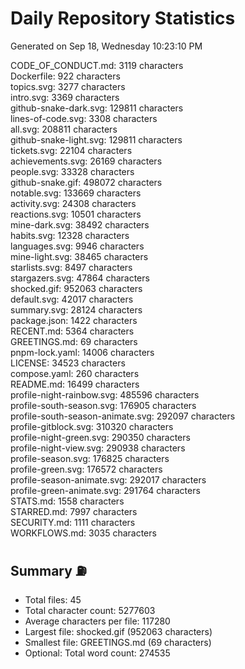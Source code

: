 # Daily Repository Statistics
Generated on Sep 18, Wednesday 10:23:10 PM  

CODE_OF_CONDUCT.md: 3119 characters  
Dockerfile: 922 characters  
topics.svg: 3277 characters  
intro.svg: 3369 characters  
github-snake-dark.svg: 129811 characters  
lines-of-code.svg: 3308 characters  
all.svg: 208811 characters  
github-snake-light.svg: 129811 characters  
tickets.svg: 22104 characters  
achievements.svg: 26169 characters  
people.svg: 33328 characters  
github-snake.gif: 498072 characters  
notable.svg: 133669 characters  
activity.svg: 24308 characters  
reactions.svg: 10501 characters  
mine-dark.svg: 38492 characters  
habits.svg: 12328 characters  
languages.svg: 9946 characters  
mine-light.svg: 38465 characters  
starlists.svg: 8497 characters  
stargazers.svg: 47864 characters  
shocked.gif: 952063 characters  
default.svg: 42017 characters  
summary.svg: 28124 characters  
package.json: 1422 characters  
RECENT.md: 5364 characters  
GREETINGS.md: 69 characters  
pnpm-lock.yaml: 14006 characters  
LICENSE: 34523 characters  
compose.yaml: 260 characters  
README.md: 16499 characters  
profile-night-rainbow.svg: 485596 characters  
profile-south-season.svg: 176905 characters  
profile-south-season-animate.svg: 292097 characters  
profile-gitblock.svg: 310320 characters  
profile-night-green.svg: 290350 characters  
profile-night-view.svg: 290938 characters  
profile-season.svg: 176825 characters  
profile-green.svg: 176572 characters  
profile-season-animate.svg: 292017 characters  
profile-green-animate.svg: 291764 characters  
STATS.md: 1558 characters  
STARRED.md: 7997 characters  
SECURITY.md: 1111 characters  
WORKFLOWS.md: 3035 characters  

## Summary ⛽  
- Total files: 45  
- Total character count: 5277603  
- Average characters per file: 117280  
- Largest file: shocked.gif (952063 characters)  
- Smallest file: GREETINGS.md (69 characters)  
- Optional: Total word count: 274535  
